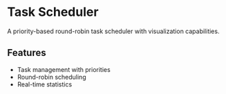 # Task Scheduler

A priority-based round-robin task scheduler with visualization capabilities.

## Features
- Task management with priorities
- Round-robin scheduling
- Real-time statistics
